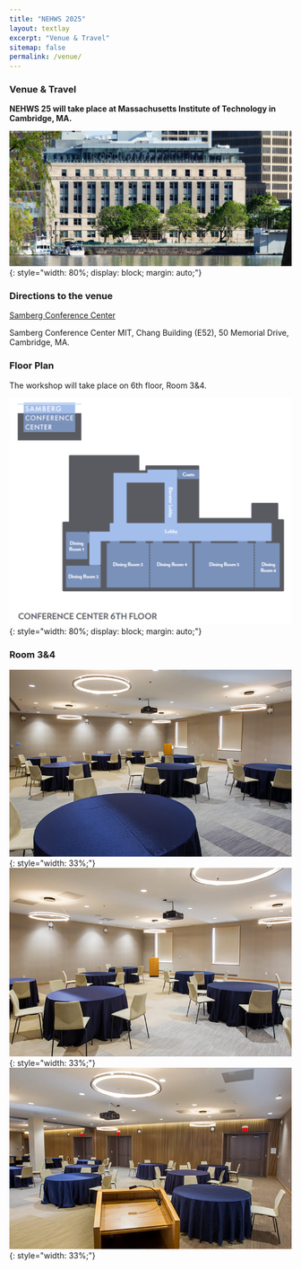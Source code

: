 ```yaml
---
title: "NEHWS 2025"
layout: textlay
excerpt: "Venue & Travel"
sitemap: false
permalink: /venue/
---
```


### **Venue & Travel** ###

**NEHWS 25 will take place at Massachusetts Institute of Technology in Cambridge, MA.**

![](../images/mit-venue.jpg){: style="width: 80%; display: block; margin: auto;"}

### **Directions to the venue** ###

[Samberg Conference Center](https://maps.app.goo.gl/36fZBKmXHJdsdCmDA)

Samberg Conference Center MIT, Chang Building (E52), 50 Memorial Drive, Cambridge, MA.

### **Floor Plan** ###

The workshop will take place on 6th floor, Room 3&4.

![](../images/floor_plan.png){: style="width: 80%; display: block; margin: auto;"}

### **Room 3&4** ###

![](../images/room1.jpg){: style="width: 33%;"}  ![](../images/room2.jpg){: style="width: 33%;"}  ![](../images/room3.jpg){: style="width: 33%;"}
